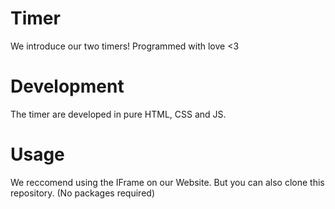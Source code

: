 # Timer

We introduce our two timers! Programmed with love <3

# Development

The timer are developed in pure HTML, CSS and JS. 

# Usage

We reccomend using the IFrame on our Website. But you can also clone this repository. (No packages required)
